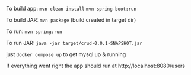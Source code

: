To build app:
`mvn clean install`
`mvn spring-boot:run`

To build JAR:
`mvn package`
(build created in target dir)

To run:
`mvn spring:run`

To run JAR:
`java -jar target/crud-0.0.1-SNAPSHOT.jar`

just `docker compose up` to get mysql up & running

If everything went right the app should run at http://localhost:8080/users